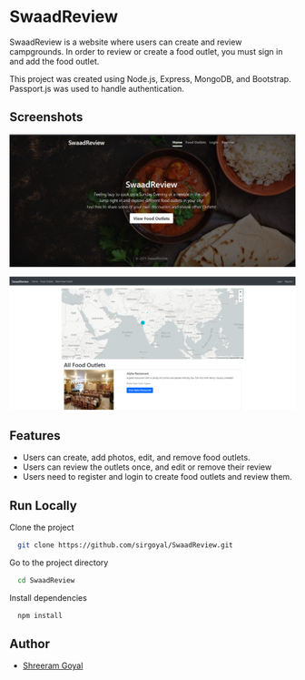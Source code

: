
# SwaadReview

SwaadReview is a website where users can create and review campgrounds. In order to review or create a food outlet, you must sign in and add the food outlet. 

This project was created using Node.js, Express, MongoDB, and Bootstrap. Passport.js was used to handle authentication.
## Screenshots

![App Screenshot](https://github.com/sirgoyal/SwaadReview/blob/main/ScreenShots/Homepage.png?raw="true")

![App Screenshot](https://github.com/sirgoyal/SwaadReview/blob/main/ScreenShots/Outlets.png?raw="true")




## Features
- Users can create, add photos, edit, and remove food outlets.
- Users can review the outlets once, and edit or remove their review
- Users need to register and login to create food outlets and review them.


## Run Locally

Clone the project

```bash
  git clone https://github.com/sirgoyal/SwaadReview.git
```

Go to the project directory

```bash
  cd SwaadReview
```

Install dependencies

```bash
  npm install
```


## Author

- [Shreeram Goyal](https://github.com/sirgoyal/)

